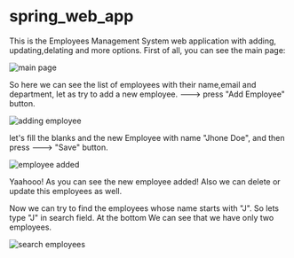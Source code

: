 # spring_web_app
This is the Employees Management System web application with adding, updating,delating and more options.
First of all, you can see the main page:

![main page](https://user-images.githubusercontent.com/73636880/162591514-030d34cd-dfa6-49ce-86c5-1ccabe158145.png)

So here we can see the list of employees with their name,email and department, let as try to add a new employee.
---> press "Add Employee" button.

![adding employee](https://user-images.githubusercontent.com/73636880/162591652-039ba780-7cb9-4cc1-8e50-3b827d397f3b.png)

let's fill the blanks and the new Employee with name "Jhone Doe", and then press ---> "Save" button.

![employee added](https://user-images.githubusercontent.com/73636880/162591722-8d2b1e9f-2794-4eb3-a718-87e06cf58031.png)

Yaahooo! As you can see the new employee added!
Also we can delete or update this employees as well.

Now we can try to find the employees whose name starts with "J". So lets type "J" in search field.
At the bottom We can see that we have only two employees.

![search employees](https://user-images.githubusercontent.com/73636880/162591723-fce2edef-d7ad-4b71-8782-d1fca0d3db17.png)






